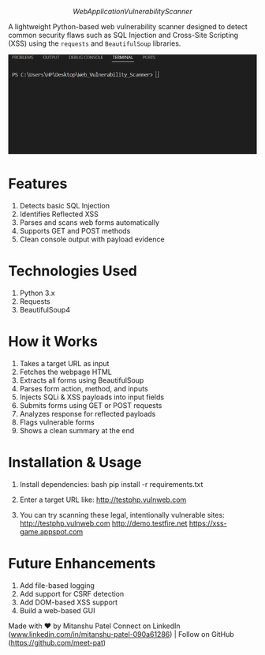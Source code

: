 $$ Web Application Vulnerability Scanner $$

A lightweight Python-based web vulnerability scanner designed to detect common security flaws such as SQL Injection and Cross-Site Scripting (XSS) using the `requests` and `BeautifulSoup` libraries.

<p align="center">
  <img src="docs/demo.gif" alt="Web Vulnerability Scanner demo" width="600"/>
</p>

# Features

1) Detects basic SQL Injection
2) Identifies Reflected XSS
3) Parses and scans web forms automatically
4) Supports GET and POST methods
5) Clean console output with payload evidence

# Technologies Used

1) Python 3.x
2) Requests
3) BeautifulSoup4

# How it Works

1) Takes a target URL as input
2) Fetches the webpage HTML
3) Extracts all forms using BeautifulSoup
4) Parses form action, method, and inputs
5) Injects SQLi & XSS payloads into input fields
6) Submits forms using GET or POST requests
7) Analyzes response for reflected payloads
8) Flags vulnerable forms
9) Shows a clean summary at the end

# Installation & Usage

1) Install dependencies:
   bash
   pip install -r requirements.txt

2) Enter a target URL like:
   http://testphp.vulnweb.com

3) You can try scanning these legal, intentionally vulnerable sites:    
   http://testphp.vulnweb.com
   http://demo.testfire.net
   https://xss-game.appspot.com

# Future Enhancements

1) Add file-based logging
2) Add support for CSRF detection
3) Add DOM-based XSS support
4) Build a web-based GUI



Made with ❤️ by Mitanshu Patel
Connect on LinkedIn (www.linkedin.com/in/mitanshu-patel-090a61286) | Follow on GitHub (https://github.com/meet-pat)

   
